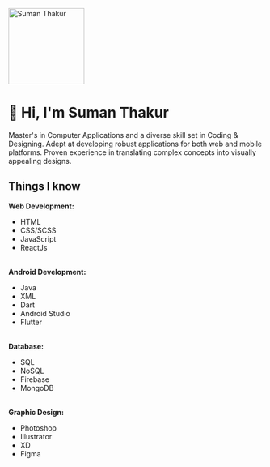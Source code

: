 <!-- Header Section -->
<p>
  <img src="https://sumanual.vercel.app/static/media/me.a1baeb2361aa6da81aaf.jpg" alt="Suman Thakur" width="150"/>
</p>
<h1>👋 Hi, I'm Suman Thakur</h1>

<!-- About Me Section -->
<p>
  Master's in Computer Applications and a diverse skill set in Coding & Designing. Adept at developing robust applications for both web and mobile platforms. Proven experience in translating complex concepts into visually appealing designs.
</p>

<!-- Skills Section -->
<h2>Things I know</h2>

<p>
  <b>Web Development:</b> 
  <ul>
      <li>HTML</li>
      <li>CSS/SCSS</li>
      <li>JavaScript</l>
      <li>ReactJs</li>
  </ul>
  <br/>
  <b>Android Development:</b> 
  <ul>
      <li>Java</li>
      <li>XML</li>
      <li>Dart</li>
      <li>Android Studio</li>
      <li>Flutter</li>
  </ul>
  <br/> 
  <b>Database:</b>
  <ul>
      <li>SQL</li>
      <li>NoSQL</li>
      <li>Firebase</li>
      <li>MongoDB</li>
  </ul>
  <br/>
  <b>Graphic Design:</b>
  <ul>
      <li>Photoshop</li>
      <li>Illustrator</li>
      <li>XD</li>
      <li>Figma</li>
  </ul>
  <br/>
</p>

<!-- Projects Section -->
